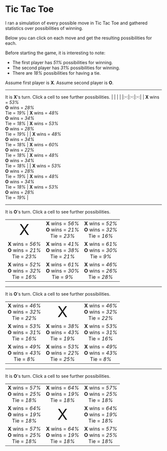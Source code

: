 # Tic Tac Toe

I ran a simulation of every possible move in Tic Tac Toe and gathered statistics over possibilities of winning.

Below you can click on each move and get the resulting possibilities for each.

Before starting the game, it is interesting to note:

* The first player has *51%* possibilities for winning.
* The second player has *31%* possibilities for winning.
* There are *18%* possibilities for having a tie.

Assume first player is **X**. Assume second player is **O**.

---

It is **X**'s turn. Click a cell to see further possibilities.
|   |   |   |
|:-:|:-:|:-:|
| **X** wins = *53%*<br>**O** wins = *28%*<br>Tie = *19%* | **X** wins = *48%*<br>**O** wins = *34%*<br>Tie = *18%* | **X** wins = *53%*<br>**O** wins = *28%*<br>Tie = *19%* |
| **X** wins = *48%*<br>**O** wins = *34%*<br>Tie = *18%* | **X** wins = *60%*<br>**O** wins = *22%*<br>Tie = *18%* | **X** wins = *48%*<br>**O** wins = *34%*<br>Tie = *18%* |
| **X** wins = *53%*<br>**O** wins = *28%*<br>Tie = *19%* | **X** wins = *48%*<br>**O** wins = *34%*<br>Tie = *18%* | **X** wins = *53%*<br>**O** wins = *28%*<br>Tie = *19%* |

---

It is **O**'s turn. Click a cell to see further possibilities.

|   |   |   |
|:-:|:-:|:-:|
| <span style="font-size:xxx-large">X</span> | **X** wins = *56%*<br>**O** wins = *21%*<br>Tie = *23%* | **X** wins = *52%*<br>**O** wins = *32%*<br>Tie = *16%* |
| **X** wins = *56%*<br>**O** wins = *21%*<br>Tie = *23%* | **X** wins = *41%*<br>**O** wins = *38%*<br>Tie = *21%* | **X** wins = *61%*<br>**O** wins = *30%*<br>Tie = *9%* |
| **X** wins = *52%*<br>**O** wins = *32%*<br>Tie = *16%* | **X** wins = *61%*<br>**O** wins = *30%*<br>Tie = *9%* | **X** wins = *46%*<br>**O** wins = *26%*<br>Tie = *28%* |

---

It is **O**'s turn. Click a cell to see further possibilities.

|   |   |   |
|:-:|:-:|:-:|
| **X** wins = *46%*<br>**O** wins = *32%*<br>Tie = *22%* | <span style="font-size:xxx-large">X</span> | **X** wins = *46%*<br>**O** wins = *32%*<br>Tie = *22%* |
| **X** wins = *53%*<br>**O** wins = *31%*<br>Tie = *16%* | **X** wins = *38%*<br>**O** wins = *43%*<br>Tie = *19%* | **X** wins = *53%*<br>**O** wins = *31%*<br>Tie = *16%* |
| **X** wins = *49%*<br>**O** wins = *43%*<br>Tie = *8%* | **X** wins = *53%*<br>**O** wins = *22%*<br>Tie = *25%* | **X** wins = *49%*<br>**O** wins = *43%*<br>Tie = *8%* |

---

It is **O**'s turn. Click a cell to see further possibilities.

|   |   |   |
|:-:|:-:|:-:|
| **X** wins = *57%*<br>**O** wins = *25%*<br>Tie = *18%* | **X** wins = *64%*<br>**O** wins = *19%*<br>Tie = *18%* | **X** wins = *57%*<br>**O** wins = *25%*<br>Tie = *18%* |
| **X** wins = *64%*<br>**O** wins = *19%*<br>Tie = *18%* | <span style="font-size:xxx-large">X</span> | **X** wins = *64%*<br>**O** wins = *19%*<br>Tie = *18%* |
| **X** wins = *57%*<br>**O** wins = *25%*<br>Tie = *18%* | **X** wins = *64%*<br>**O** wins = *19%*<br>Tie = *18%* | **X** wins = *57%*<br>**O** wins = *25%*<br>Tie = *18%* |

